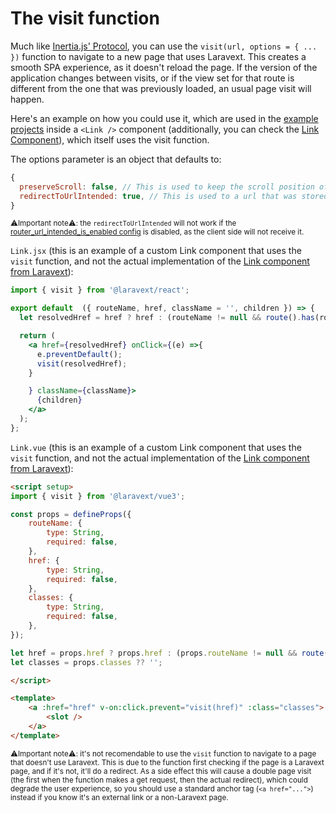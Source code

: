 # The visit function

Much like [Inertia.js' Protocol](https://inertiajs.com/the-protocol), you can use the `visit(url, options = { ... })` function to navigate to a new page that uses Laravext. This creates a smooth SPA experience, as it doesn't reload the page. If the version of the application changes between visits, or if the view set for that route is different from the one that was previously loaded, an usual page visit will happen.

Here's an example on how you could use it, which are used in the [example projects](/docs/before-you-start#the-example-projects) inside a `<Link />` component (additionally, you can check the [Link Component](/docs/tools/link-component)), which itself uses the visit function.

The options parameter is an object that defaults to:

```javascript
{
  preserveScroll: false, // This is used to keep the scroll position of the page when navigating back to it
  redirectToUrlIntended: true, // This is used to a url that was stored in the session when being redirected by a middleware, such as the auth middleware
}
```

<sub>⚠️Important note⚠️: the `redirectToUrlIntended` will not work if the [router_url_intended_is_enabled config](/docs/configuration#router-url-intended-is-enabled-router_url_intended_is_enabled-) is disabled, as the client side will not receive it.</sub>

<Tabs>

<TabItem value="React" label="React">

`Link.jsx` (this is an example of a custom Link component that uses the `visit` function, and not the actual implementation of the [Link component from Laravext](/docs/tools/link-component)):

```jsx
import { visit } from '@laravext/react';

export default  ({ routeName, href, className = '', children }) => {
  let resolvedHref = href ? href : (routeName != null && route().has(routeName) ? route(routeName) : '');

  return (
    <a href={resolvedHref} onClick={(e) =>{
      e.preventDefault();
      visit(resolvedHref);
    }

    } className={className}>
      {children}
    </a>
  );
};

```

  </TabItem>
  <TabItem value="Vue" label="Vue">

`Link.vue` (this is an example of a custom Link component that uses the `visit` function, and not the actual implementation of the [Link component from Laravext](/docs/tools/link-component)):

```html
<script setup>
import { visit } from '@laravext/vue3';

const props = defineProps({
    routeName: {
        type: String,
        required: false,
    },
    href: {
        type: String,
        required: false,
    },
    classes: {
        type: String,
        required: false,
    },
});

let href = props.href ? props.href : (props.routeName != null && route().has(props.routeName) ? route(props.routeName) : '');
let classes = props.classes ?? '';

</script>

<template>
    <a :href="href" v-on:click.prevent="visit(href)" :class="classes">
        <slot />
    </a>
</template>

```

  </TabItem>
</Tabs>

<sub>⚠️Important note⚠️: it's not recomendable to use the `visit` function to navigate to a page that doesn't use Laravext. This is due to the function first checking if the page is a Laravext page, and if it's not, it'll do a redirect. As a side effect this will cause a double page visit (the first when the function makes a get request, then the actual redirect), which could degrade the user experience, so you should use a standard anchor tag (`<a href="...">`) instead if you know it's an external link or a non-Laravext page.</sub>